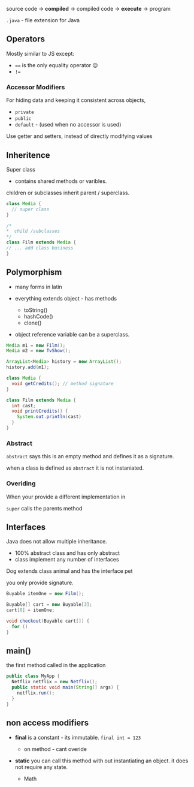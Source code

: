 source code -> **compiled** -> compiled code -> **execute** -> program

`.java` - file extension for Java

## Operators

Mostly similar to JS except:

- `==` is the only equality operator 😒
- `!=`



### Accessor Modifiers

For hiding data and keeping it consistent across objects,

- `private`
- `public`
- `default` - (used when no accessor is used)

Use getter and setters, instead of directly modifying values

## Inheritence

Super class

- contains shared methods or varibles.

children or subclasses inherit parent / superclass.

```java
class Media {
  // super class
}

/*
*  child /subclasses
*/
class Film extends Media {
// ... add class business
}
```

## Polymorphism

- many forms in latin

- everything extends object - has methods

  - toString()
  - hashCode()
  - clone()

- object reference variable can be a superclass.

```java
Media m1 = new Film();
Media m2 = new TvShow();

ArrayList<Media> history = new ArrayList();
history.add(m1);
```

```java
class Media {
  void getCredits(); // method signature
}

class Film extends Media {
  int cast;
  void printCredits() {
    System.out.println(cast)
  }
}
```

### Abstract

`abstract` says this is an empty method and defines it as a signature.

when a class is defined as `abstract` it is not instaniated.

### Overiding

When your provide a different implementation in

`super` calls the parents method

## Interfaces

Java does not allow multiple inheritance. 
* 100% abstract class and has only abstract
* class implement any number of interfaces 

Dog extends class animal
and has the interface pet 

 

you only provide signature.

```java
Buyable itemOne = new Film();

Buyable[] cart = new Buyable[3];
cart[0] = itemOne;

void checkout(Buyable cart[]) {
  for ()
}

```

## main()

the first method called in the application

```java
public class MyApp {
  Netflix netflix = new Netflix();
  public static void main(String[] args) {
    netflix.run();
  }
}
```

## non access modifiers

- **final** is a constant - its immutable.
  `final int = 123`

  - on method - cant overide

- **static** you can call this method with out instantiating an object. it does not require any state.
  - Math
